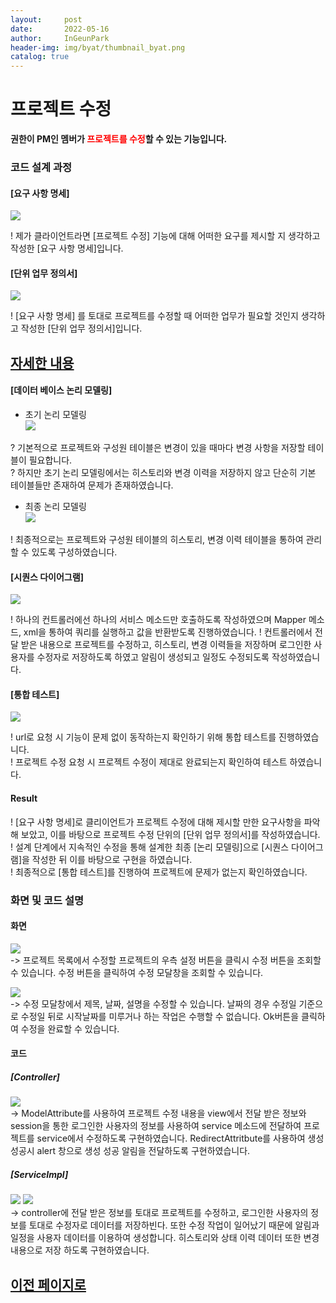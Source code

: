 ```yaml
---
layout:     post
date:       2022-05-16
author:     InGeunPark
header-img: img/byat/thumbnail_byat.png
catalog: true
---
```


# 프로젝트 수정

<p style="font-weight:bold">권한이 PM인 멤버가 <font style="color: red;">프로젝트를 수정</font>할 수 있는 기능입니다. </p>

### 코드 설계 과정

#### [요구 사항 명세]
<img src="../../../../img/byat/projectModify/project-modify_1.PNG"> <br>

! 제가 클라이언트라면 [프로젝트 수정] 기능에 대해 어떠한 요구를 제시할 지 생각하고 작성한 [요구 사항 명세]입니다.

#### [단위 업무 정의서] 

<img src="../../../../img/byat/projectModify/project-modify_2.PNG"> <br>

! [요구 사항 명세] 를 토대로 프로젝트를 수정할 때 어떠한 업무가 필요할 것인지 생각하고 작성한 [단위 업무 정의서]입니다.

## [자세한 내용](https://www.notion.so/64f066b6ee4948f0926f0790b553dcad)

#### [데이터 베이스 논리 모델링]
- 초기 논리 모델링 <br>
<img src="../../../../img/byat/selectProjectList/project-list_3.png"> <br>

? 기본적으로 프로젝트와 구성원 테이블은 변경이 있을 때마다 변경 사항을 저장할 테이블이 필요합니다. <br>
? 하지만 초기 논리 모델링에서는 히스토리와 변경 이력을 저장하지 않고 단순히 기본 테이블들만 존재하여 문제가 존재하였습니다.

- 최종 논리 모델링 <br>
<img src="../../../../img/byat/selectProjectList/project-list_4.PNG"> <br>

! 최종적으로는 프로젝트와 구성원 테이블의 히스토리, 변경 이력 테이블을 통하여 관리할 수 있도록 구성하였습니다.

#### [시퀀스 다이어그램]

<img src="../../../../img/byat/projectModify/project-modify_3.PNG"> <br>

! 하나의 컨트롤러에선 하나의 서비스 메소드만 호출하도록 작성하였으며 Mapper 메소드, xml을 통하여 쿼리를 실행하고 값을 반환받도록 진행하였습니다.
! 컨트롤러에서 전달 받은 내용으로 프로젝트를 수정하고, 히스토리, 변경 이력들을 저장하며 로그인한 사용자를 수정자로 저장하도록 하였고 알림이 생성되고 일정도 수정되도록 작성하였습니다.

#### [통합 테스트]

<img src="../../../../img/byat/projectModify/project-modify_4.PNG"> <br>

! url로 요청 시 기능이 문제 없이 동작하는지 확인하기 위해 통합 테스트를 진행하였습니다. <br>
! 프로젝트 수정 요청 시 프로젝트 수정이 제대로 완료되는지 확인하여 테스트 하였습니다.

#### Result
! [요구 사항 명세]로 클리이언트가 프로젝트 수정에 대해 제시할 만한 요구사항을 파악해 보았고, 이를 바탕으로 프로젝트 수정 단위의 [단위 업무 정의서]를 작성하였습니다.  <br>
! 설계 단계에서 지속적인 수정을 통해 설계한 최종 [논리 모델링]으로  [시퀀스 다이어그램]을 작성한 뒤 이를 바탕으로 구현을 하였습니다. <br>
! 최종적으로 [통합 테스트]를 진행하여 프로젝트에 문제가 없는지 확인하였습니다.

### 화면 및 코드 설명

#### 화면
<img src="../../../../img/byat/projectModify/project-modify_5.PNG"> <br>
-> 프로젝트 목록에서 수정할 프로젝트의 우측 설정 버튼을 클릭시 수정 버튼을 조회할 수 있습니다. 수정 버튼을 클릭하여 수정 모달창을 조회할 수 있습니다. <br>

<img src="../../../../img/byat/projectModify/project-modify_6.PNG"> <br>
-> 수정 모달창에서 제목, 날짜, 설명을 수정할 수 있습니다. 날짜의 경우 수정일 기준으로 수정일 뒤로 시작날짜를 미루거나 하는 작업은 수행할 수 없습니다. Ok버튼을 클릭하여 수정을 완료할 수 있습니다.

#### 코드

##### [Controller]
<img src="../../../../img/byat/projectModify/project-modify_7.PNG"> <br>
-> ModelAttribute를 사용하여 프로젝트 수정 내용을 view에서 전달 받은 정보와 session을 통한 로그인한 사용자의 정보를 사용하여 service 메소드에 전달하여 프로젝트를 service에서 수정하도록 구현하였습니다. RedirectAttritbute를 사용하여 생성 성공시 alert 창으로 생성 성공 알림을 전달하도록 구현하였습니다.

##### [ServiceImpl]
<img src="../../../../img/byat/projectModify/project-modify_8.PNG">
<img src="../../../../img/byat/projectModify/project-modify_9.PNG"><br>
-> controller에 전달 받은 정보를 토대로 프로젝트를 수정하고, 로그인한 사용자의 정보를 토대로 수정자로 데이터를 저장하빈다. 또한 수정 작업이 일어났기 때문에 알림과 일정을 사용자 데이터를 이용하여 생성합니다. 히스토리와 상태 이력 데이터 또한 변경 내용으로 저장 하도록 구현하였습니다.

## [이전 페이지로](https://ingeunpark.github.io/2022/05/16/byat/#list)



